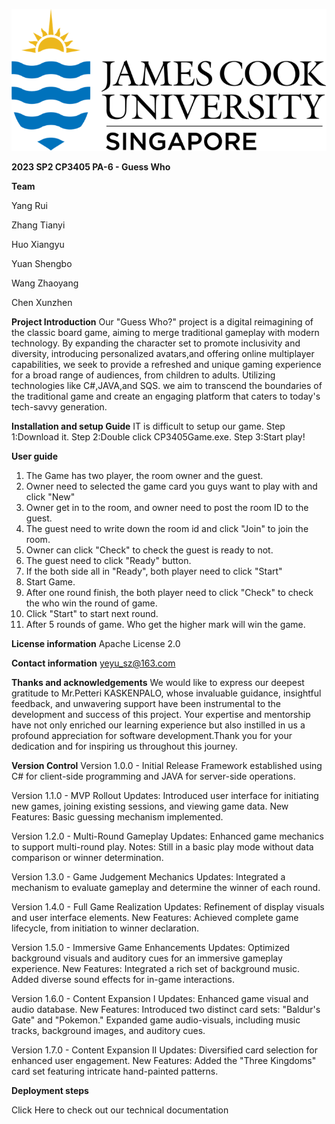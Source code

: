 ![JCU Logo](https://github.com/88RuiYang88/CP3405Game/blob/master/CP3405Game/Pic/1695906719963.jpg)

**2023 SP2 CP3405 PA-6 - Guess Who**


**Team**

Yang Rui

Zhang Tianyi

Huo Xiangyu

Yuan Shengbo

Wang Zhaoyang

Chen Xunzhen


**Project Introduction**
Our "Guess Who?" project is a digital reimagining of the classic board game, aiming to merge traditional gameplay with modern technology.       By expanding the character set to promote inclusivity and diversity, introducing personalized avatars,and offering online multiplayer capabilities, we seek to provide a refreshed and unique gaming experience for a broad range of audiences, from children to adults.       Utilizing technologies like C#,JAVA,and SQS.   we aim to transcend the boundaries of the traditional game and create an engaging platform that caters to today's tech-savvy generation.


**Installation and setup Guide**
IT is difficult to setup our game.
Step 1:Download it.
Step 2:Double click CP3405Game.exe.
Step 3:Start play!


**User guide**
1.  The Game has two player, the room owner and the guest.
2.  Owner need to selected the game card you guys want to play with and click "New"
3.  Owner get in to the room, and owner need to post the room ID to the guest.
4.   The guest need to write down the room id and click "Join" to join the room.
5.   Owner can click "Check" to check the guest is ready to not.
6.   The guest need to click "Ready" button.
7.   If the both side all in "Ready", both player need to click "Start"
8.   Start Game.
9.   After one round finish, the both player need to click "Check" to check the who win the round of game.
10.  Click "Start" to start next round.
11.  After 5 rounds of game.  Who get the higher mark will win the game.


**License information**
Apache License 2.0


**Contact information**
yeyu_sz@163.com


**Thanks and acknowledgements**
We would like to express our deepest gratitude to Mr.Petteri KASKENPALO, whose invaluable guidance, insightful feedback, and unwavering support have been instrumental to the development and success of this project.  Your expertise and mentorship have not only enriched our learning experience but also instilled in us a profound appreciation for software development.Thank you for your dedication and for inspiring us throughout this journey.


**Version Control**
Version 1.0.0 - Initial Release
Framework established using C# for client-side programming and JAVA for server-side operations.

Version 1.1.0 - MVP Rollout
Updates:
Introduced user interface for initiating new games, joining existing sessions, and viewing game data.
New Features:
Basic guessing mechanism implemented.

Version 1.2.0 - Multi-Round Gameplay
Updates:
Enhanced game mechanics to support multi-round play.
Notes:
Still in a basic play mode without data comparison or winner determination.

Version 1.3.0 - Game Judgement Mechanics
Updates:
Integrated a mechanism to evaluate gameplay and determine the winner of each round.

Version 1.4.0 - Full Game Realization
Updates:
Refinement of display visuals and user interface elements.
New Features:
Achieved complete game lifecycle, from initiation to winner declaration.

Version 1.5.0 - Immersive Game Enhancements
Updates:
Optimized background visuals and auditory cues for an immersive gameplay experience.
New Features:
Integrated a rich set of background music.
Added diverse sound effects for in-game interactions.

Version 1.6.0 - Content Expansion I
Updates:
Enhanced game visual and audio database.
New Features:
Introduced two distinct card sets: "Baldur's Gate" and "Pokemon."
Expanded game audio-visuals, including music tracks, background images, and auditory cues.

Version 1.7.0 - Content Expansion II
Updates:
Diversified card selection for enhanced user engagement.
New Features:
Added the "Three Kingdoms" card set featuring intricate hand-painted patterns.


**Deployment steps**

Click Here to check out our 
technical documentation
